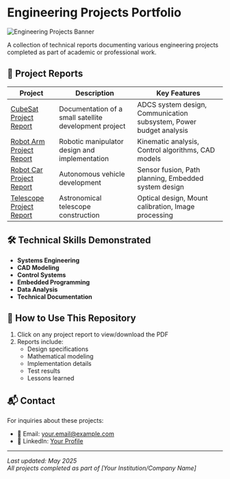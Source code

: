 # Engineering Projects Portfolio

![Engineering Projects Banner](https://via.placeholder.com/800x200.png?text=Engineering+Projects+Portfolio)

A collection of technical reports documenting various engineering projects completed as part of academic or professional work.

## 📂 Project Reports

| Project | Description | Key Features |
|---------|------------|--------------|
| [CubeSat Project Report](/CubeSat_Project_Report.pdf) | Documentation of a small satellite development project | ADCS system design, Communication subsystem, Power budget analysis |
| [Robot Arm Project Report](/Robot_Arm_Project_Report.pdf) | Robotic manipulator design and implementation | Kinematic analysis, Control algorithms, CAD models |
| [Robot Car Project Report](/Robot_Car_Project_Report.pdf) | Autonomous vehicle development | Sensor fusion, Path planning, Embedded system design |
| [Telescope Project Report](/Telescope_Project_Report.pdf) | Astronomical telescope construction | Optical design, Mount calibration, Image processing |

## 🛠️ Technical Skills Demonstrated

- **Systems Engineering**
- **CAD Modeling**
- **Control Systems**
- **Embedded Programming**
- **Data Analysis**
- **Technical Documentation**

## 📝 How to Use This Repository

1. Click on any project report to view/download the PDF
2. Reports include:
   - Design specifications
   - Mathematical modeling
   - Implementation details
   - Test results
   - Lessons learned

## 📬 Contact

For inquiries about these projects:
- 📧 Email: [your.email@example.com](mailto:your.email@example.com)
- 🔗 LinkedIn: [Your Profile](https://linkedin.com/in/yourprofile)

---

*Last updated: May 2025*  
*All projects completed as part of [Your Institution/Company Name]*
